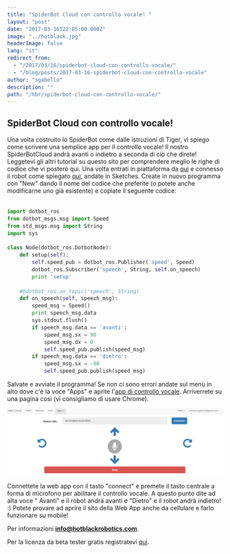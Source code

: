```yaml
---
title: "SpiderBot Cloud con controllo vocale! "
layout: "post"
date: "2017-03-16T22:05:00.000Z"
image: "../hotblack.jpg"
headerImage: false
lang: "it"
redirect_from:
  - "/2017/03/16/spiderbot-cloud-con-controllo-vocale/"
  - "/blog/posts/2017-03-16-spiderbot-cloud-con-controllo-vocale"
author: "sgabello"
description: ""
path: "/hbr/spiderbot-cloud-con-controllo-vocale/"
---
```


## SpiderBot Cloud con controllo vocale!

Una volta costruito lo SpiderBot come dalle istruzioni di Tiger, vi spiego come scrivere una semplice app per il controllo vocale! Il nostro SpiderBotCloud andrà avanti o indietro a seconda di ciò che direte!
Leggetevi gli altri tutorial su questo sito per comprendere meglio le righe di codice che vi posterò qui.
Una volta entrati in piattaforma da [qui](http://cloud.hotblackrobotics.com/cloud) e connesso il robot come spiegato
[qui](/it/blog/2017-03-16-come-collegare-un-robot-comprato-da-tiger-spider-robot-in-piattaforma-cloud), andate in Sketches. Create in nuovo programma con "New" dando il nome del codice che preferite (o potete anche modificarne uno già esistente) e copiate il seguente codice:

```python

import dotbot_ros
from dotbot_msgs.msg import Speed
from std_msgs.msg import String
import sys

class Node(dotbot_ros.DotbotNode):
    def setup(self):
        self.speed_pub = dotbot_ros.Publisher('speed', Speed)
        dotbot_ros.Subscriber('speech', String, self.on_speech)
        print 'setup'

    #@dotbot_ros.on_topic('speech', String)
    def on_speech(self, speech_msg):
        speed_msg = Speed()
        print speech_msg.data
        sys.stdout.flush()
        if speech_msg.data == 'avanti':
            speed_msg.sx = 90
            speed_msg.dx = 0
            self.speed_pub.publish(speed_msg)
        if speech_msg.data == 'dietro':
            speed_msg.sx = -90
            self.speed_pub.publish(speed_msg)
```

Salvate e avviate il programma! Se non ci sono errori andate sul menù in alto dove c'è la voce "Apps" e aprite l'[app di controllo vocale](http://cloud.hotblackrobotics.com/cloud/webgui/speech). Arriverrete su una pagina così (vi consigliamo di usare Chrome).

![](./voiceRecognition.png)

Connettete la web app con il tasto "connect" e premete il tasto centrale a forma di microfono per abilitare il controllo vocale. A questo punto dite ad alta voce " Avanti" e il robot andrà avanti e "Dietro" e il robot andrà indietro! :)
Potete provare ad aprire il sito della Web App anche da cellulare e farlo funzionare su mobile!

Per informazioni **info@hotblackrobotics.com**.

Per la licenza da beta tester gratis registratevi [qui](http://cloud.hotblackrobotics.com/register).
